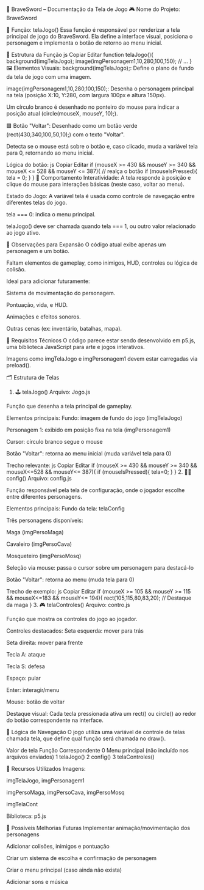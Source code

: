 📘 BraveSword – Documentação da Tela de Jogo
🎮 Nome do Projeto:
BraveSword

🧩 Função: telaJogo()
Essa função é responsável por renderizar a tela principal de jogo do BraveSword. Ela define a interface visual, posiciona o personagem e implementa o botão de retorno ao menu inicial.

🔧 Estrutura da Função
js
Copiar
Editar
function telaJogo(){
  background(imgTelaJogo);
  image(imgPersonagem1,10,280,100,150);
  // ...
}
🖼️ Elementos Visuais:
background(imgTelaJogo);: Define o plano de fundo da tela de jogo com uma imagem.

image(imgPersonagem1,10,280,100,150);: Desenha o personagem principal na tela (posição X:10, Y:280, com largura 100px e altura 150px).

Um círculo branco é desenhado no ponteiro do mouse para indicar a posição atual (circle(mouseX, mouseY, 10);).

🟩 Botão "Voltar":
Desenhado como um botão verde (rect(430,340,100,50,10);) com o texto "Voltar".

Detecta se o mouse está sobre o botão e, caso clicado, muda a variável tela para 0, retornando ao menu inicial.

Lógica do botão:
js
Copiar
Editar
if (mouseX >= 430 && mouseY >= 340 && mouseX <= 528 && mouseY <= 387){
  // realça o botão
  if (mouseIsPressed){
    tela = 0;
  }
}
🧠 Comportamento
Interatividade: A tela responde à posição e clique do mouse para interações básicas (neste caso, voltar ao menu).

Estado do Jogo: A variável tela é usada como controle de navegação entre diferentes telas do jogo.

tela === 0: indica o menu principal.

telaJogo() deve ser chamada quando tela === 1, ou outro valor relacionado ao jogo ativo.

📝 Observações para Expansão
O código atual exibe apenas um personagem e um botão.

Faltam elementos de gameplay, como inimigos, HUD, controles ou lógica de colisão.

Ideal para adicionar futuramente:

Sistema de movimentação do personagem.

Pontuação, vida, e HUD.

Animações e efeitos sonoros.

Outras cenas (ex: inventário, batalhas, mapa).

🧾 Requisitos Técnicos
O código parece estar sendo desenvolvido em p5.js, uma biblioteca JavaScript para arte e jogos interativos.

Imagens como imgTelaJogo e imgPersonagem1 devem estar carregadas via preload().

🗂️ Estrutura de Telas
1. 🕹️ telaJogo()
Arquivo: Jogo.js

Função que desenha a tela principal de gameplay.

Elementos principais:
Fundo: imagem de fundo do jogo (imgTelaJogo)

Personagem 1: exibido em posição fixa na tela (imgPersonagem1)

Cursor: círculo branco segue o mouse

Botão "Voltar": retorna ao menu inicial (muda variável tela para 0)

Trecho relevante:
js
Copiar
Editar
if (mouseX >= 430 && mouseY >= 340 && mouseX<=528 && mouseY<= 387){
  if (mouseIsPressed){
    tela=0;
  }
}
2. 🧙‍♀️ config()
Arquivo: config.js

Função responsável pela tela de configuração, onde o jogador escolhe entre diferentes personagens.

Elementos principais:
Fundo da tela: telaConfig

Três personagens disponíveis:

Maga (imgPersoMaga)

Cavaleiro (imgPersoCava)

Mosqueteiro (imgPersoMosq)

Seleção via mouse: passa o cursor sobre um personagem para destacá-lo

Botão "Voltar": retorna ao menu (muda tela para 0)

Trecho de exemplo:
js
Copiar
Editar
if (mouseX >= 105 && mouseY >= 115 && mouseX<=183 && mouseY<= 194){
  rect(105,115,80,83,20); // Destaque da maga
}
3. 🎮 telaControles()
Arquivo: contro.js

Função que mostra os controles do jogo ao jogador.

Controles destacados:
Seta esquerda: mover para trás

Seta direita: mover para frente

Tecla A: ataque

Tecla S: defesa

Espaço: pular

Enter: interagir/menu

Mouse: botão de voltar

Destaque visual:
Cada tecla pressionada ativa um rect() ou circle() ao redor do botão correspondente na interface.

🧠 Lógica de Navegação
O jogo utiliza uma variável de controle de telas chamada tela, que define qual função será chamada no draw().

Valor de tela	Função Correspondente
0	Menu principal (não incluído nos arquivos enviados)
1	telaJogo()
2	config()
3	telaControles()

📁 Recursos Utilizados
Imagens:

imgTelaJogo, imgPersonagem1

imgPersoMaga, imgPersoCava, imgPersoMosq

imgTelaCont

Biblioteca: p5.js

🔧 Possíveis Melhorias Futuras
Implementar animação/movimentação dos personagens

Adicionar colisões, inimigos e pontuação

Criar um sistema de escolha e confirmação de personagem

Criar o menu principal (caso ainda não exista)

Adicionar sons e música
